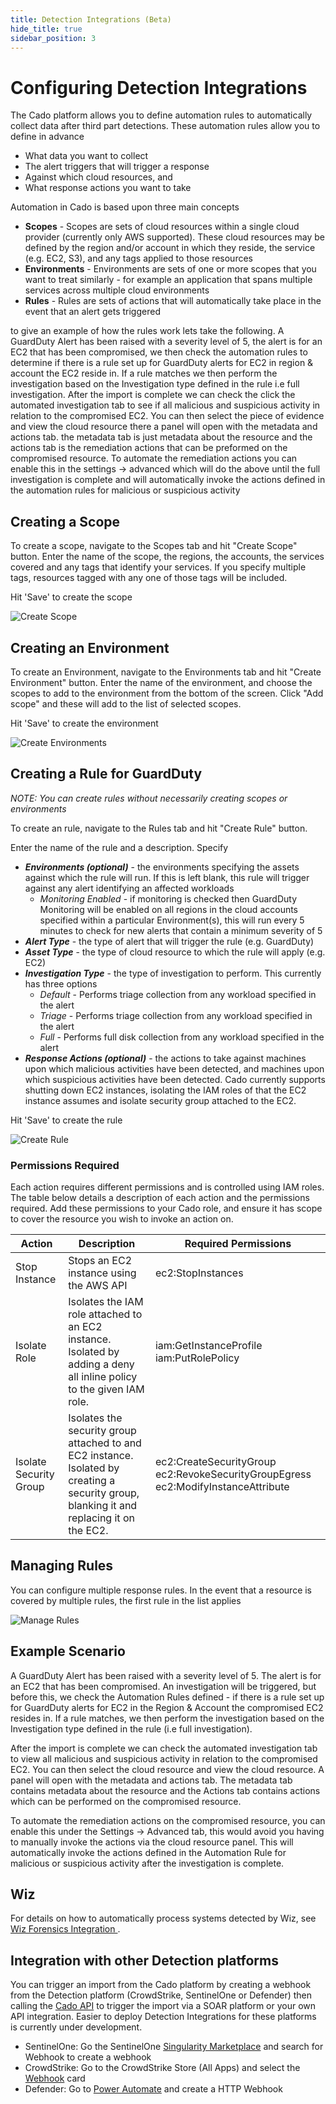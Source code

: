```yaml
---
title: Detection Integrations (Beta)
hide_title: true
sidebar_position: 3
---
```


# Configuring Detection Integrations

The Cado platform allows you to define automation rules to automatically collect data after third part detections. These automation rules allow you to define in advance
* What data you want to collect
* The alert triggers that will trigger a response
* Against which cloud resources, and
* What response actions you want to take

Automation in Cado is based upon three main concepts
* **Scopes** - Scopes are sets of cloud resources within a single cloud provider (currently only AWS supported). These cloud resources may be defined by the region and/or account in which they reside, the service (e.g. EC2, S3), and any tags applied to those resources
* **Environments** - Environments are sets of one or more scopes that you want to treat similarly - for example an application that spans multiple services across multiple cloud environments
* **Rules** - Rules are sets of actions that will automatically take place in the event that an alert gets triggered

to give an example of how the rules work lets take the following. A GuardDuty Alert has been raised with a severity level of 5, the alert is for an EC2 that has been compromised, we then check the automation rules to determine if there is a rule set up for GuardDuty alerts for EC2  in region & account the EC2 reside in. If a rule matches we then perform the investigation based on the Investigation type defined in the rule i.e full investigation. After the import is complete we can check the click the automated investigation tab to see if all malicious and suspicious activity in relation to the compromised EC2. You can then select the piece of evidence and view the cloud resource there a panel will open with the metadata and actions tab. the metadata tab is just metadata about the resource and the actions tab is the remediation actions that can be preformed on the compromised resource. To automate the remediation actions you can enable this in the settings -> advanced which will do the above until the full investigation is complete and will automatically invoke the actions defined in the automation rules for malicious or suspicious activity 

## Creating a Scope

To create a scope, navigate to the Scopes tab and hit "Create Scope" button. Enter the name of the scope, the regions, the accounts, the services covered and any tags that identify your services. If you specify multiple tags, resources tagged with any one of those tags will be included.

Hit 'Save' to create the scope

![Create Scope](/img/scopes.png)

## Creating an Environment

To create an Environment, navigate to the Environments tab and hit "Create Environment" button. Enter the name of the environment, and choose the scopes to add to the environment from the bottom of the screen. Click "Add scope" and these will add to the list of selected scopes.

Hit 'Save' to create the environment

![Create Environments](/img/environments.png)

## Creating a Rule for GuardDuty

*NOTE: You can create rules without necessarily creating scopes or environments*

To create an rule, navigate to the Rules tab and hit "Create Rule" button.

Enter the name of the rule and a description. Specify

* ***Environments (optional)*** - the environments specifying the assets against which the rule will run. If this is left blank, this rule will trigger against any alert identifying an affected workloads
    * *Monitoring Enabled* - if monitoring is checked then GuardDuty Monitoring will be enabled on all regions in the cloud accounts specified within a particular Environment(s), this will run every 5 minutes to check for new alerts that contain a minimum severity of 5
* ***Alert Type***  - the type of alert that will trigger the rule (e.g. GuardDuty)
* ***Asset Type*** - the type of cloud resource to which the rule will apply (e.g. EC2)
* ***Investigation Type*** - the type of investigation to perform. This currently has three options
    * *Default* - Performs triage collection from any workload specified in the alert
    * *Triage* - Performs triage collection from any workload specified in the alert
    * *Full* - Performs full disk collection from any workload specified in the alert
* ***Response Actions (optional)*** - the actions to take against machines upon which malicious activities have been detected, and machines upon which suspicious activities have been detected. Cado currently supports shutting down EC2 instances, isolating the IAM roles of that the EC2 instance assumes and isolate security group attached to the EC2.

Hit 'Save' to create the rule

![Create Rule](/img/rules.png)

### Permissions Required
Each action requires different permissions and is controlled using IAM roles. The table below details a description of each action and the permissions required. Add these permissions to your Cado role, and ensure it has scope to cover the resource you wish to invoke an action on.

| Action | Description | Required Permissions
| -------- | ----------- | ----------|
| Stop Instance | Stops an EC2 instance using the AWS API | ec2:StopInstances |
| Isolate Role | Isolates the IAM role attached to an EC2 instance. Isolated by adding a deny all inline policy to the given IAM role. | iam:GetInstanceProfile iam:PutRolePolicy |
| Isolate Security Group |  Isolates the security group attached to and EC2 instance. Isolated by creating a security group, blanking it and replacing it on the EC2. | ec2:CreateSecurityGroup ec2:RevokeSecurityGroupEgress ec2:ModifyInstanceAttribute |

## Managing Rules ##

You can configure multiple response rules. In the event that a resource is covered by multiple rules, the first rule in the list applies

![Manage Rules](/img/rules-list.png)

## Example Scenario ##

A GuardDuty Alert has been raised with a severity level of 5. The alert is for an EC2 that has been compromised. An investigation will be triggered, but before this, we check the Automation Rules defined - if there is a rule set up for GuardDuty alerts for EC2  in the Region & Account the compromised EC2 resides in.
If a rule matches, we then perform the investigation based on the Investigation type defined in the rule (i.e full investigation).

After the import is complete we can check the automated investigation tab to view all malicious and suspicious activity in relation to the compromised EC2.
You can then select the cloud resource and view the cloud resource. A panel will open with the metadata and actions tab. The metadata tab contains metadata about the resource and the Actions tab contains actions which can be performed on the compromised resource.

To automate the remediation actions on the compromised resource, you can enable this under the Settings -> Advanced tab, this would avoid you having to manually invoke the actions via the cloud resource panel. This will automatically invoke the actions defined in the Automation Rule for malicious or suspicious activity after the investigation is complete.


## Wiz
For details on how to automatically process systems detected by Wiz, see [Wiz Forensics Integration
](/cado-response/manage/integrations/cnapp/wiz).

## Integration with other Detection platforms
You can trigger an import from the Cado platform by creating a webhook from the Detection platform (CrowdStrike, SentinelOne or Defender) then calling the [Cado API](/cado-response/manage/integrations/api-overview) to trigger the import via a SOAR platform or your own API integration.
Easier to deploy Detection Integrations for these platforms is currently under development.

* SentinelOne: Go the SentinelOne [Singularity Marketplace](https://www.sentinelone.com/partners/singularity-marketplace/) and search for Webhook to create a webhook
* CrowdStrike: Go to the CrowdStrike Store (All Apps) and select the [Webhook](https://marketplace.crowdstrike.com/listings/webhook) card
* Defender: Go to [Power Automate](https://learn.microsoft.com/en-us/defender-cloud-apps/flow-integration) and create a HTTP Webhook
